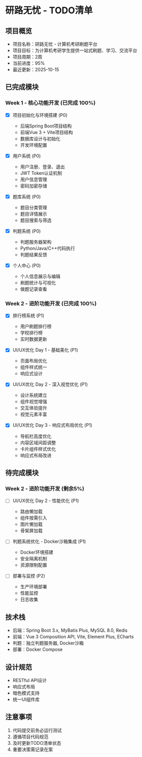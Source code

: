 # 研路无忧 - TODO清单

## 项目概览
- 项目名称：研路无忧 - 计算机考研刷题平台
- 项目目标：为计算机考研学生提供一站式刷题、学习、交流平台
- 项目周期：2周
- 当前进度：95%
- 最近更新：2025-10-15

## 已完成模块

### Week 1 - 核心功能开发 (已完成 100%)
- [x] 项目初始化与环境搭建 (P0)
  - 后端Spring Boot项目结构
  - 前端Vue 3 + Vite项目结构
  - 数据库设计与初始化
  - 开发环境配置

- [x] 用户系统 (P0)
  - 用户注册、登录、退出
  - JWT Token认证机制
  - 用户信息管理
  - 密码加密存储

- [x] 题库系统 (P0)
  - 题目分类管理
  - 题目详情展示
  - 题目搜索与筛选

- [x] 判题系统 (P0)
  - 判题服务器架构
  - Python/Java/C++代码执行
  - 判题结果反馈

- [x] 个人中心 (P0)
  - 个人信息展示与编辑
  - 刷题统计与可视化
  - 做题记录查看

### Week 2 - 进阶功能开发 (已完成 100%)
- [x] 排行榜系统 (P1)
  - 用户刷题排行榜
  - 学校排行榜
  - 实时数据更新

- [x] UI/UX优化 Day 1 - 基础美化 (P1)
  - 页面布局优化
  - 组件样式统一
  - 响应式设计

- [x] UI/UX优化 Day 2 - 深入视觉优化 (P1)
  - 设计系统建立
  - 组件视觉增强
  - 交互体验提升
  - 视觉元素丰富

- [x] UI/UX优化 Day 3 - 响应式布局优化 (P1)
  - 导航栏高度优化
  - 内容区域间距调整
  - 卡片组件样式优化
  - 响应式布局改进

## 待完成模块

### Week 2 - 进阶功能开发 (剩余5%)
- [ ] UI/UX优化 Day 2 - 性能优化 (P1)
  - 路由懒加载
  - 组件按需引入
  - 图片懒加载
  - 骨架屏加载

- [ ] 判题系统优化 - Docker沙箱集成 (P1)
  - Docker环境搭建
  - 安全隔离机制
  - 资源限制配置

- [ ] 部署与监控 (P2)
  - 生产环境部署
  - 性能监控
  - 日志收集

## 技术栈
- 后端：Spring Boot 3.x, MyBatis Plus, MySQL 8.0, Redis
- 前端：Vue 3 Composition API, Vite, Element Plus, ECharts
- 判题：独立判题服务器, Docker沙箱
- 部署：Docker Compose

## 设计规范
- RESTful API设计
- 响应式布局
- 暗色模式支持
- 统一UI组件库

## 注意事项
1. 代码提交前务必运行测试
2. 遵循项目代码规范
3. 及时更新TODO清单状态
4. 重要决策需记录在案